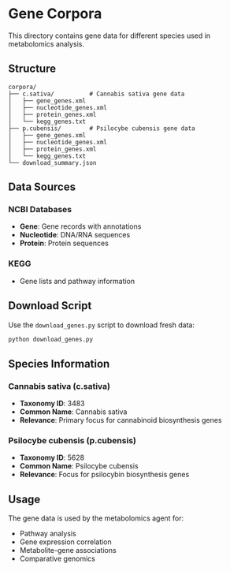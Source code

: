 # Gene Corpora

This directory contains gene data for different species used in metabolomics analysis.

## Structure

```
corpora/
├── c.sativa/          # Cannabis sativa gene data
│   ├── gene_genes.xml
│   ├── nucleotide_genes.xml
│   ├── protein_genes.xml
│   └── kegg_genes.txt
├── p.cubensis/        # Psilocybe cubensis gene data
│   ├── gene_genes.xml
│   ├── nucleotide_genes.xml
│   ├── protein_genes.xml
│   └── kegg_genes.txt
└── download_summary.json
```

## Data Sources

### NCBI Databases
- **Gene**: Gene records with annotations
- **Nucleotide**: DNA/RNA sequences
- **Protein**: Protein sequences

### KEGG
- Gene lists and pathway information

## Download Script

Use the `download_genes.py` script to download fresh data:

```bash
python download_genes.py
```

## Species Information

### Cannabis sativa (c.sativa)
- **Taxonomy ID**: 3483
- **Common Name**: Cannabis sativa
- **Relevance**: Primary focus for cannabinoid biosynthesis genes

### Psilocybe cubensis (p.cubensis)
- **Taxonomy ID**: 5628
- **Common Name**: Psilocybe cubensis
- **Relevance**: Focus for psilocybin biosynthesis genes

## Usage

The gene data is used by the metabolomics agent for:
- Pathway analysis
- Gene expression correlation
- Metabolite-gene associations
- Comparative genomics 